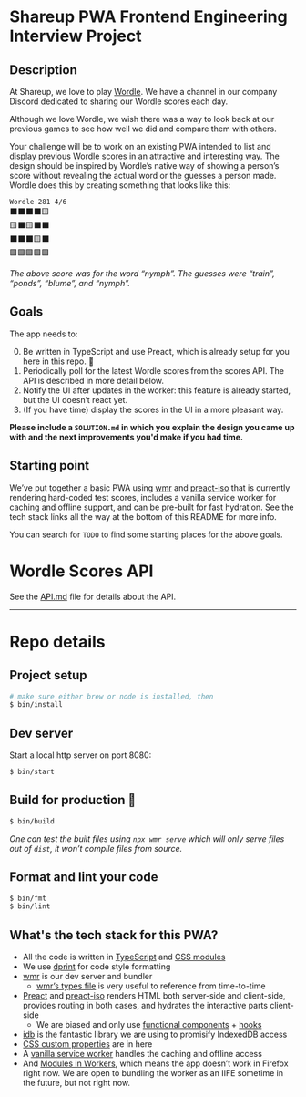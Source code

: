 # Shareup PWA Frontend Engineering Interview Project

## Description

At Shareup, we love to play [Wordle](https://www.nytimes.com/games/wordle/). We have a channel in our company Discord dedicated to sharing our Wordle scores each day.

Although we love Wordle, we wish there was a way to look back at our previous games to see how well we did and compare them with others.

Your challenge will be to work on an existing PWA intended to list and display previous Wordle scores in an attractive and interesting way. The design should be inspired by Wordle’s native way of showing a person’s score without revealing the actual word or the guesses a person made. Wordle does this by creating something that looks like this:

`Wordle 281 4/6`  
⬛⬛⬛⬛🟨  
🟨⬛🟨⬛⬛  
⬛⬛⬛🟨⬛  
🟩🟩🟩🟩🟩

*The above score was for the word “nymph”. The guesses were “train”, “ponds”, “blume”, and “nymph”.*

## Goals

The app needs to:

0. Be written in TypeScript and use Preact, which is already setup for you here in this repo. 💪
1. Periodically poll for the latest Wordle scores from the scores API. The API is described in more detail below.
2. Notify the UI after updates in the worker: this feature is already started, but the UI doesn’t react yet.
3. (If you have time) display the scores in the UI in a more pleasant way.

**Please include a `SOLUTION.md` in which you explain the design you came up with and the next improvements you'd make if you had time.**

## Starting point

We’ve put together a basic PWA using [wmr][] and [preact-iso][] that is currently rendering hard-coded test scores, includes a vanilla service worker for caching and offline support, and can be pre-built for fast hydration. See the tech stack links all the way at the bottom of this README for more info.

You can search for `TODO` to find some starting places for the above goals.

# Wordle Scores API

See the [API.md](API.md) file for details about the API.

- - -

# Repo details

## Project setup

```sh
# make sure either brew or node is installed, then
$ bin/install
```

## Dev server

Start a local http server on port 8080:

```sh
$ bin/start
```

## Build for production 💪

```sh
$ bin/build
```

_One can test the built files using `npx wmr serve` which will only serve files out of `dist`, it won’t compile files from source._

## Format and lint your code

```sh
$ bin/fmt
$ bin/lint
```

## What's the tech stack for this PWA?

* All the code is written in [TypeScript][] and [CSS modules][]
* We use [dprint][] for code style formatting
* [wmr][] is our dev server and bundler
  * [wmr’s types file][types] is very useful to reference from time-to-time
* [Preact][] and [preact-iso][] renders HTML both server-side and client-side, provides routing in both cases, and hydrates the interactive parts client-side
	* We are biased and only use [functional components][] + [hooks][]
* [idb][] is the fantastic library we are using to promisify IndexedDB access
* [CSS custom properties][] are in here
* A [vanilla service worker][] handles the caching and offline access
* And [Modules in Workers][], which means the app doesn’t work in Firefox right now. We are open to bundling the worker as an IIFE sometime in the future, but not right now.

[TypeScript]: https://www.typescriptlang.org
[CSS modules]: https://github.com/css-modules/css-modules
[CSS custom properties]: https://developer.mozilla.org/en-US/docs/Web/CSS/Using_CSS_custom_properties
[dprint]: https://dprint.dev
[wmr]: https://github.com/preactjs/wmr
[types]: https://github.com/preactjs/wmr/blob/1d304458829ebf18f219851eb4e55b313d1f7d65/packages/wmr/types.d.ts
[Preact]: https://preactjs.com
[preact-iso]: https://github.com/preactjs/wmr/tree/main/packages/preact-iso
[functional components]: https://preactjs.com/guide/v10/components#functional-components
[hooks]: https://preactjs.com/guide/v10/hooks
[idb]: https://github.com/jakearchibald/idb
[vanilla service worker]: https://github.com/shareup/pwa-resources/blob/main/public/service-worker.ts
[Modules in Workers]: https://developer.mozilla.org/en-US/docs/Web/API/Worker/Worker#parameters
